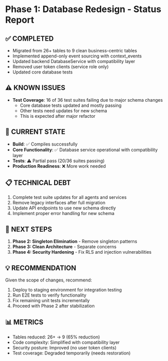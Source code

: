 # Phase 1: Database Redesign - Status Report

## ✅ COMPLETED
- Migrated from 26+ tables to 9 clean business-centric tables
- Implemented append-only event sourcing with context_events
- Updated backend DatabaseService with compatibility layer
- Removed user token clients (service role only)
- Updated core database tests

## ⚠️ KNOWN ISSUES
- **Test Coverage**: 16 of 36 test suites failing due to major schema changes
  - Core database tests updated and mostly passing
  - Other tests need updates for new schema
  - This is expected after major refactor

## 🎯 CURRENT STATE
- **Build**: ✅ Compiles successfully
- **Core Functionality**: ✅ Database service operational with compatibility layer
- **Tests**: ⚠️ Partial pass (20/36 suites passing)
- **Production Readiness**: ❌ More work needed

## 📋 TECHNICAL DEBT
1. Complete test suite updates for all agents and services
2. Remove legacy interfaces after full migration
3. Update API endpoints to use new schema directly
4. Implement proper error handling for new schema

## 🚀 NEXT STEPS
1. **Phase 2: Singleton Elimination** - Remove singleton patterns
2. **Phase 3: Clean Architecture** - Separate concerns
3. **Phase 4: Security Hardening** - Fix RLS and injection vulnerabilities

## 💡 RECOMMENDATION
Given the scope of changes, recommend:
1. Deploy to staging environment for integration testing
2. Run E2E tests to verify functionality
3. Fix remaining unit tests incrementally
4. Proceed with Phase 2 after stabilization

## 📊 METRICS
- Tables reduced: 26+ → 9 (65% reduction)
- Code complexity: Simplified with compatibility layer
- Security posture: Improved (no user token clients)
- Test coverage: Degraded temporarily (needs restoration)
